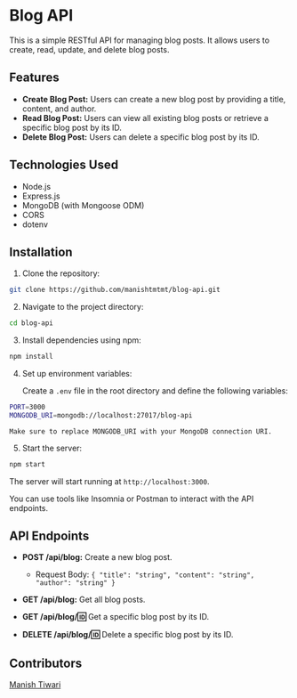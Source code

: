 # Blog API

This is a simple RESTful API for managing blog posts. It allows users to create, read, update, and delete blog posts.

## Features

- **Create Blog Post:** Users can create a new blog post by providing a title, content, and author.
- **Read Blog Post:** Users can view all existing blog posts or retrieve a specific blog post by its ID.
- **Delete Blog Post:** Users can delete a specific blog post by its ID.

## Technologies Used

- Node.js
- Express.js
- MongoDB (with Mongoose ODM)
- CORS
- dotenv

## Installation

1. Clone the repository:
```bash
git clone https://github.com/manishtmtmt/blog-api.git
```

2. Navigate to the project directory:
```bash
cd blog-api
```

3. Install dependencies using npm:
```bash
npm install
```

4. Set up environment variables:

    Create a `.env` file in the root directory and define the following variables:

```bash
PORT=3000
MONGODB_URI=mongodb://localhost:27017/blog-api
```
    Make sure to replace MONGODB_URI with your MongoDB connection URI.

5. Start the server:
```bash
npm start
```

The server will start running at `http://localhost:3000`.

You can use tools like Insomnia or Postman to interact with the API endpoints.

## API Endpoints

- **POST /api/blog:** Create a new blog post.

    - Request Body: `{ "title": "string", "content": "string", "author": "string" }`

- **GET /api/blog:** Get all blog posts.
- **GET /api/blog/:id:** Get a specific blog post by its ID.
- **DELETE /api/blog/:id:** Delete a specific blog post by its ID.

## Contributors
[Manish Tiwari](https://linkedin.com/in/wdmanisht)
